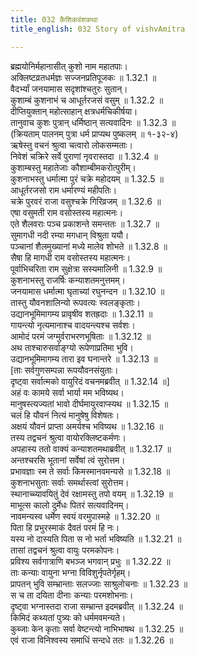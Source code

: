 ```yaml
---
title: 032 कैशिकवंशकथा
title_english: 032 Story of vishvAmitra 

---
```

ब्रह्मयोनिर्महानासीत् कुशो नाम महातपाः।  
अक्लिष्टव्रतधर्मज्ञः सज्जनप्रतिपूजकः ॥ 1.32.1 ॥   
वैदर्भ्यां जनयामास सदृशांश्चतुरः सुतान्।  
कुशाम्बं कुशनाभं च आधूर्तरजसं वसुम् ॥ 1.32.2 ॥   
दीप्तियुक्तान् महोत्साहान् क्षत्रधर्मचिकीर्षया।  
तानुवाच कुशः पुत्रान् धर्मिष्ठान् सत्यवादिनः ॥ 1.32.3 ॥   
(क्रियताम् पालनम् पुत्रा धर्म प्राप्यथ पुष्कलम् ॥ १-३२-४)  
ऋषेस्तु वचनं श्रुत्वा चत्वारो लोकसम्मताः।  
निवेशं चक्रिरे सर्वे पुराणां नृवरास्तदा ॥ 1.32.4 ॥   
कुशाम्बस्तु महातेजाः कौशाम्बीमकरोत्पुरीम्।  
कुशनाभस्तु धर्मात्मा पुरं चक्रे महोदयम् ॥ 1.32.5 ॥   
आधूर्तरजसो राम धर्मारण्यं महीपतिः।  
चक्रे पुरवरं राजा वसुश्चक्रे गिरिव्रजम् ॥ 1.32.6 ॥   
एषा वसुमती राम वसोस्तस्य महात्मनः।  
एते शैलवराः पञ्च प्रकाशन्ते समन्ततः ॥ 1.32.7 ॥   
सुमागधी नदी रम्या मगधान् विश्रुता ययौ।  
पञ्चानां शैलमुख्यानां मध्ये मालेव शोभते ॥ 1.32.8 ॥   
सैषा हि मागधी राम वसोस्तस्य महात्मनः।  
पूर्वाभिचरिता राम सुक्षेत्रा सस्यमालिनी ॥ 1.32.9 ॥   
कुशनाभस्तु राजर्षिः कन्याशतमनुत्तमम्।  
जनयामास धर्मात्मा घृताच्यां रघुनन्दन ॥ 1.32.10 ॥   
तास्तु यौवनशालिन्यो रूपवत्यः स्वलङ्कृताः।  
उद्यानभूमिमागम्य प्रावृषीव शतह्रदाः ॥ 1.32.11 ॥   
गायन्त्यो नृत्यमानाश्च वादयन्त्यश्च सर्वशः।  
आमोदं परमं जग्मुर्वराभरणभूषिताः ॥ 1.32.12 ॥   
अथ ताश्चारुसर्वाङ्ग्यो रूपेणाप्रतिमा भुवि।  
उद्यानभूमिमागम्य तारा इव घनान्तरे ॥ 1.32.13 ॥   
[ताः सर्वगुणसम्पन्ना रूपयौवनसंयुताः।  
दृष्ट्वा सर्वात्मको वायुरिदं वचनमब्रवीत् ॥ 1.32.14 ॥]   
अहं वः कामये सर्वा भार्या मम भविष्यथ।  
मानुषस्त्यज्यतां भावो दीर्घमायुरवाप्स्यथ ॥ 1.32.15 ॥   
चलं हि यौवनं नित्यं मानुषेषु विशेषतः।  
अक्षयं यौवनं प्राप्ता अमर्यश्च भविष्यथ ॥ 1.32.16 ॥   
तस्य तद्वचनं श्रुत्वा वायोरक्लिष्टकर्मणः।  
अपहास्य ततो वाक्यं कन्याशतमथाब्रवीत् ॥ 1.32.17 ॥   
अन्तश्चरसि भूतानां सर्वेषां त्वं सुरोत्तम।  
प्रभावज्ञाः स्म ते सर्वाः किमस्मानवमन्यसे ॥ 1.32.18 ॥   
कुशनाभसुताः सर्वाः समर्थास्त्वां सुरोत्तम।  
स्थानाच्च्यावयितुं देवं रक्षामस्तु तपो वयम् ॥ 1.32.19 ॥   
माभूत्स कालो दुर्मेधः पितरं सत्यवादिनम्।  
नावमन्यस्व धर्मेण स्वयं वरमुपास्महे ॥ 1.32.20 ॥   
पिता हि प्रभुरस्माकं दैवतं परमं हि नः।  
यस्य नो दास्यति पिता स नो भर्ता भविष्यति ॥ 1.32.21 ॥   
तासां तद्वचनं श्रुत्वा वायुः परमकोपनः।  
प्रविश्य सर्वगात्राणि बभञ्ज भगवान् प्रभुः ॥ 1.32.22 ॥   
ताः कन्याः वायुना भग्ना विविशुर्नृपतेर्गृहम्।  
प्रापतन् भुवि सम्भ्रान्ताः सलज्जाः साश्रुलोचनाः ॥ 1.32.23 ॥   
स च ता दयिता दीनाः कन्याः परमशोभनाः।  
दृष्ट्वा भग्नास्तदा राजा सम्भ्रान्त इदमब्रवीत् ॥ 1.32.24 ॥   
किमिदं कथ्यतां पुत्र्यः को धर्ममवमन्यते।  
कुब्जाः केन कृताः सर्वा वेष्टन्त्यो नाभिभाषथ ॥ 1.32.25 ॥   
एवं राजा विनिश्वस्य समाधिं सन्दधे ततः ॥ 1.32.26 ॥   